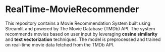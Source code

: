 # RealTime-MovieRecommender
This repository contains a Movie Recommendation System built using Streamlit and powered by The Movie Database (TMDb) API. The system recommends movies based on user input by leveraging **cosine similarity** and **text vectorization** techniques. The model is preprocessed and trained on real-time movie data fetched from the TMDb API.
